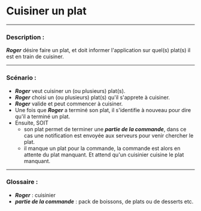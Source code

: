 # Cuisiner un plat

---

### Description :

***Roger*** désire faire un plat, et doit informer l'application sur quel(s) plat(s) il est en train de cuisiner.

---

### Scénario :

- ***Roger*** veut cuisiner un (ou plusieurs) plat(s).
- ***Roger*** choisi un (ou plusieurs) plat(s) qu'il s'apprete à cuisiner. 
- ***Roger*** valide et peut commencer à cuisiner.
- Une fois que ***Roger*** a terminé son plat, il s'identifie à nouveau pour dire qu'il a terminé un plat.
- Ensuite, SOIT 
    * son plat permet de terminer une ***partie de la commande***, 
      dans ce cas une notification est envoyée aux serveurs pour venir chercher le plat.
    * il manque un plat pour la commande, la commande est alors en attente du plat manquant. 
      Et attend qu'un cuisinier cuisine le plat manquant.

---

### Glossaire :

- ***Roger*** : cuisinier
- ***partie de la commande*** : pack de boissons, de plats ou de desserts etc.
